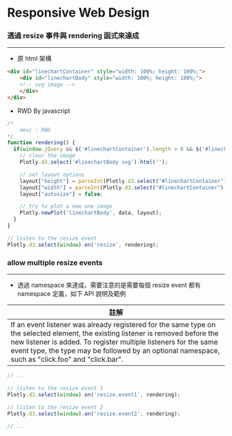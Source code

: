 # Responsive Web Design

<script type="text/javascript" src="../js/general.js"></script>

### 透過 resize 事件與 rendering 函式來達成
---

* 原 html 架構

```html
<div id="linechartContainer" style="width: 100%; height: 100%;">
	<div id="linechartBody" style="width: 100%; height: 100%;">
    <!-- svg image -->
    </div>
</div>
```

* RWD By javascript

```javascript
/*
    desc : RWD 
*/
function rendering() {
  if(window.jQuery && $('#linechartContainer').length > 0 && $('#linechartBody').length > 0) {
    // clear the image
    Plotly.d3.select('#linechartBody svg').html('');

    // set layout options
    layout["height"] = parseInt(Plotly.d3.select("#linechartContainer").style("height"), 10);
    layout["width"] = parseInt(Plotly.d3.select("#linechartContainer").style("width"), 10);
    layout["autosize"] = false;

    // try to plot a new one image
    Plotly.newPlot('linechartBody', data, layout);
  }
}

// listen to the resize event
Plotly.d3.select(window).on('resize', rendering);
```

### allow multiple resize events
---

* 透過 namespace 來達成，需要注意的是需要每個 resize event 都有 namespace 定義，如下 API 說明及範例

| 註解 |
| -- |
| If an event listener was already registered for the same type on the selected element, the existing listener is removed before the new listener is added. To register multiple listeners for the same event type, the type may be followed by an optional namespace, such as "click.foo" and "click.bar". |

```javascript
// ...

// listen to the resize event 1
Plotly.d3.select(window).on('resize.event1', rendering);

// listen to the resize event 2
Plotly.d3.select(window).on('resize.event2', rendering);

// ...
```


